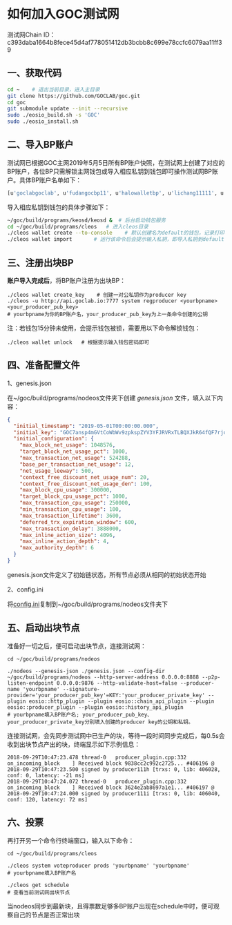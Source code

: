# 如何加入GOC测试网

测试网Chain ID：c393daba1664b8fece45d4af778051412db3bcbb8c699e78ccfc6079aa11ff39

## 一、获取代码

```sh
cd ~    # 退出当前目录，进入主目录
git clone https://github.com/GOCLAB/goc.git
cd goc
git submodule update --init --recursive
sudo ./eosio_build.sh -s 'GOC'
sudo ./eosio_install.sh
```


## 二、导入BP账户

测试网已根据GOC主网2019年5月5日所有BP账户快照，在测试网上创建了对应的BP账户，各位BP只需解锁主网钱包或导入相应私钥到钱包即可操作测试网BP账户。具体BP账户名单如下：

```sh
[u'goclabgoclab', u'fudangocbp11', u'halowalletbp', u'lichang11111', u'gravitypooll', u'palletone111', u'gocbeijingbp', u'gbacbpforgoc', u'chainwavegoc', u'gocsecbookbp', u'blockgogreat', u'gogocbpgogoc', u'bpyottachain', u'shanghainode', u'starthallobp', u'gocwaterdrip', u'governancebp', u'consultingbp', u'blockedencom', u'gocchaingeek', u'interchainbp', u'eosouwallet1', u'eosrealbpcsg', u'goclegalnode', u'sursengroupt', u'zmaozmaozmao', u'goc111111111', u'goc121goc121']
```

导入相应私钥到钱包的具体步骤如下：

```sh
~/goc/build/programs/keosd/keosd &  # 后台启动钱包服务
cd ~/goc/build/programs/cleos   # 进入cleos目录
./cleos wallet create --to-console    # 默认创建名为default的钱包，记录打印出来的钱包密码
./cleos wallet import       # 运行该命令后会提示输入私钥，即导入私钥到default钱包
```

## 三、注册出块BP

**账户导入完成后**，将BP账户注册为出块BP：

```shell
./cleos wallet create_key    # 创建一对公私钥作为producer key
./cleos -u http://api.goclab.io:7777 system regproducer <yourbpname> <your_producer_pub_key>
# yourbpname为你的BP账户名，your_producer_pub_key为上一条命令创建的公钥
```

注：若钱包15分钟未使用，会提示钱包被锁，需要用以下命令解锁钱包：
```shell
./cleos wallet unlock   # 根据提示输入钱包密码即可
```


## 四、准备配置文件

1、genesis.json

在~/goc/build/programs/nodeos文件夹下创建 *genesis.json* 文件，填入以下内容：

```json
{
  "initial_timestamp": "2019-05-01T00:00:00.000",
  "initial_key": "GOC7ansp4mGVtCoWbWv9zpkspZYV3YFJRVRxTLBQXJkR64fQF7rjo",
  "initial_configuration": {
    "max_block_net_usage": 1048576,
    "target_block_net_usage_pct": 1000,
    "max_transaction_net_usage": 524288,
    "base_per_transaction_net_usage": 12,
    "net_usage_leeway": 500,
    "context_free_discount_net_usage_num": 20,
    "context_free_discount_net_usage_den": 100,
    "max_block_cpu_usage": 300000,
    "target_block_cpu_usage_pct": 1000,
    "max_transaction_cpu_usage": 250000,
    "min_transaction_cpu_usage": 100,
    "max_transaction_lifetime": 3600,
    "deferred_trx_expiration_window": 600,
    "max_transaction_delay": 3888000,
    "max_inline_action_size": 4096,
    "max_inline_action_depth": 4,
    "max_authority_depth": 6
  }
}
```

genesis.json文件定义了初始链状态，所有节点必须从相同的初始状态开始

2、config.ini

将[config.ini](https://github.com/GOCLAB/GOC-testnet/blob/master/config.ini)复制到~/goc/build/programs/nodeos文件夹下



## 五、启动出块节点

准备好一切之后，便可启动出块节点，连接测试网：

```shell
cd ~/goc/build/programs/nodeos

./nodeos --genesis-json ./genesis.json --config-dir ~/goc/build/programs/nodeos --http-server-address 0.0.0.0:8888 --p2p-listen-endpoint 0.0.0.0:9876 --http-validate-host=false --producer-name 'yourbpname' --signature-provider='your_producer_pub_key'=KEY:'your_producer_private_key' --plugin eosio::http_plugin --plugin eosio::chain_api_plugin --plugin eosio::producer_plugin --plugin eosio::history_api_plugin
# yourbpname填入BP账户名; your_producer_pub_key、your_producer_private_key分别填入创建的producer key的公钥和私钥。
```

连接测试网，会先同步测试网中已生产的块，等待一段时间同步完成后，每0.5s会收到出块节点产出的块，终端显示如下示例信息：
```
2018-09-29T10:47:23.478 thread-0   producer_plugin.cpp:332       on_incoming_block    ] Received block 9838cc2c992c2725... #406196 @ 2018-09-29T10:47:23.500 signed by producer111h [trxs: 0, lib: 406028, conf: 0, latency: -21 ms]
2018-09-29T10:47:24.072 thread-0   producer_plugin.cpp:332       on_incoming_block    ] Received block 3624e2ab8697a1e1... #406197 @ 2018-09-29T10:47:24.000 signed by producer111i [trxs: 0, lib: 406040, conf: 120, latency: 72 ms]
```



## 六、投票

再打开另一个命令行终端窗口，输入以下命令：

```shell
cd ~/goc/build/programs/cleos

./cleos system voteproducer prods 'yourbpname' 'yourbpname'
# yourbpname填入BP账户名

./cleos get schedule 
# 查看当前测试网出块节点
```
当nodeos同步到最新块，且得票数足够多BP账户出现在schedule中时，便可观察自己的节点是否正常出块

